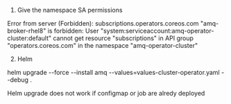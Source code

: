 1. Give the namespace SA permissions

Error from server (Forbidden): subscriptions.operators.coreos.com "amq-broker-rhel8" is forbidden: User "system:serviceaccount:amq-operator-cluster:default" cannot get resource "subscriptions" in API group "operators.coreos.com" in the namespace "amq-operator-cluster"

2. Helm

helm upgrade --force --install amq --values=values-cluster-operator.yaml --debug .

Helm upgrade does not work if configmap or job are alredy deployed

